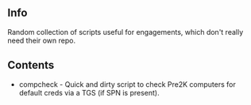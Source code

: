 ## Info

Random collection of scripts useful for engagements, which don't really need their own repo.

## Contents

* compcheck - Quick and dirty script to check Pre2K computers for default creds via a TGS (if SPN is present).